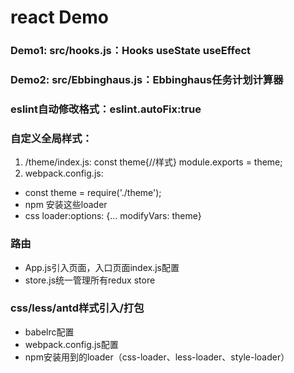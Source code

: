 # react Demo
### Demo1: src/hooks.js：Hooks useState useEffect
### Demo2: src/Ebbinghaus.js：Ebbinghaus任务计划计算器
### eslint自动修改格式：eslint.autoFix:true
### 自定义全局样式：
1. /theme/index.js: 
const theme{//样式} module.exports = theme;
2. webpack.config.js: 
- const theme = require('./theme');
- npm 安装这些loader
- css loader:options: {... modifyVars: theme}
### 路由
- App.js引入页面，入口页面index.js配置
- store.js统一管理所有redux store
### css/less/antd样式引入/打包
- babelrc配置
- webpack.config.js配置
- npm安装用到的loader（css-loader、less-loader、style-loader）